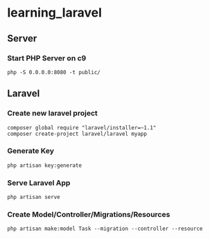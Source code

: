 # learning_laravel

## Server

### Start PHP Server on c9

`php -S 0.0.0.0:8080 -t public/`

## Laravel

### Create new laravel project

```
composer global require "laravel/installer=~1.1"
composer create-project laravel/laravel myapp
```

### Generate Key

`php artisan key:generate`

### Serve Laravel App

`php artisan serve`

### Create Model/Controller/Migrations/Resources

`php artisan make:model Task --migration --controller --resource`

